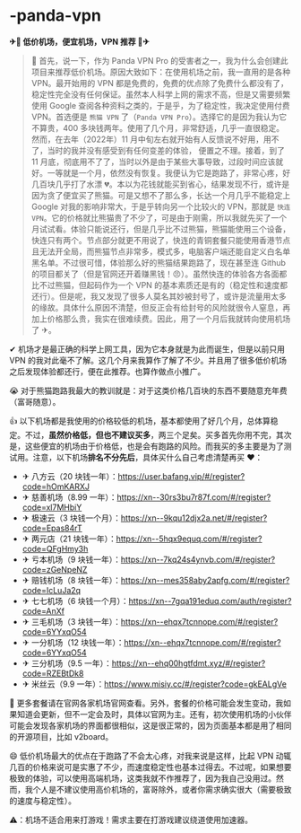 # -panda-vpn
**✈🚀 低价机场，便宜机场，VPN 推荐 🚀✈**

> 📝 首先，说一下，作为 Panda VPN Pro 的受害者之一，我为什么会创建此项目来推荐低价机场。原因大致如下：在使用机场之前，我一直用的是各种 VPN。最开始用的 VPN 都是免费的，免费的优点除了免费什么都没有了，稳定性完全没有任何保证。虽然本人科学上网的需求不高，但是又需要频繁使用 Google 查阅各种资料之类的，于是乎，为了稳定性，我决定使用付费 VPN。首选便是 `熊猫 VPN` 了（`Panda VPN Pro`）。选择它的是因为我认为它不算贵，400 多块钱两年。使用了几个月，非常舒适，几乎一直很稳定。然而，在去年（2022年）11 月中旬左右就开始有人反馈说不好用，用不了，当时的我并没有感受到有任何变差的体验， 便置之不理。接着，到了 11 月底，彻底用不了了，当时以外是由于某些大事导致，过段时间应该就好。一等就是一个月，依然没有恢复。我便认为它是跑路了，非常心疼，好几百块几乎打了水漂 💔。本以为花钱就能买到省心，结果发现不行，或许是因为贪了便宜买了熊猫。可是又想不了那么多，长达一个月几乎不能稳定上 Google 对我的影响非常大，于是乎转向另一个比较火的 VPN，那就是 `快连VPN`。它的价格就比熊猫贵了不少了，可是由于刚需，所以我就先买了一个月试试看。体验只能说还行，但是几乎比不过熊猫，熊猫能使用三个设备，快连只有两个。节点部分就更不用说了，快连的青铜套餐只能使用香港节点且无法开全局，而熊猫节点非常多，模式多，电脑客户端还能自定义白名单黑名单。不过很可惜，体验那么好的熊猫结果跑路了，现在甚至连 Github 的项目都关了（但是官网还开着赚黑钱！😠）。虽然快连的体验各方各面都比不过熊猫，但起码作为一个 VPN 的基本素质还是有的（稳定性和速度都还行）。但是呢，我又发现了很多人莫名其妙被封号了，或许是流量用太多的缘故。具体什么原因不清楚，但反正会有给封号的风险就很令人窒息，再加上价格那么贵，我实在很难续费。因此，用了一个月后我就转向使用机场了 ✈。

✔ 机场才是最正确的科学上网工具，因为它本身就是为此而诞生，但是以前只用 VPN 的我对此毫不了解。这几个月来我算作了解了不少。并且用了很多低价机场之后发现体验都还行，便在此推荐。也算作做点小推广。

😭 对于熊猫跑路我最大的教训就是：对于这类价格几百块的东西不要随意充年费（富哥随意）。

👍 以下机场都是我使用的价格较低的机场，基本都使用了好几个月，总体算稳定。不过，**虽然价格低，但也不建议买多**，两三个足矣。买多首先你用不完，其次是，这些便宜的机场由于价格低，也是会有跑路的风险。而我买的多主要是为了测试用。注意，以下机场**排名不分先后**，具体买什么自己考虑清楚再买 ❤：
- ✈ 八方云（20 块钱一年）：https://user.bafang.vip/#/register?code=hOmKARXJ
- ✈ 慈善机场（8.99 一年）：https://xn--30rs3bu7r87f.com/#/register?code=xl7MHbiY
- ✈ 极速云（3 块钱一个月）：https://xn--9kqu12djx2a.net/#/register?code=Epas84rT
- ✈ 两元店（21 块钱一年）：https://xn--5hqx9equq.com/#/register?code=QFgHmy3h
- ✈ 亏本机场（9 块钱一年）：https://xn--7kq24s4ynvb.com/#/register?code=zGeNpeNZ
- ✈ 赔钱机场（8 块钱一年）：https://xn--mes358aby2apfg.com/#/register?code=IcLuJa2q
- ✈ 七七机场（6 块钱一个月）：https://xn--7gqa191eduq.com/auth/register?code=AnXf
- ✈ 三毛机场（3 块钱一年）：https://xn--ehqx7tcnnope.com/#/register?code=6YYxqO54
- ✈ 一分机场（12 块钱一年）：https://xn--ehqx7tcnnope.com/#/register?code=6YYxqO54
- ✈ 三分机场（9.5 一年）：https://xn--ehq00hgtfdmt.xyz/#/register?code=RZEBtDk8
- ✈ 米丝云（9.9 一年）：https://www.misiy.cc/#/register?code=gkEALgVe

👀 更多套餐请在官网各家机场官网查看。另外，套餐的价格可能会发生变动，我如果知道会更新，但不一定会及时，具体以官网为主。还有，初次使用机场的小伙伴可能会发现各家机场的界面都很相似，这是很正常的，因为页面基本都是用了相同的开源项目，比如 v2board。

😄 低价机场最大的优点在于跑路了不会太心疼，对我来说是这样，比起 VPN 动辄几百的价格来说可是实惠了不少，而速度稳定性也基本过得去。不过呢，如果想要极致的体验，可以使用高端机场，这类我就不作推荐了，因为我自己没用过。然而，我个人是不建议使用高价机场的，富哥除外，或者你需求确实很大（需要极致的速度与稳定性）。

⚠：机场不适合用来打游戏！需求主要在打游戏建议绕道使用加速器。
